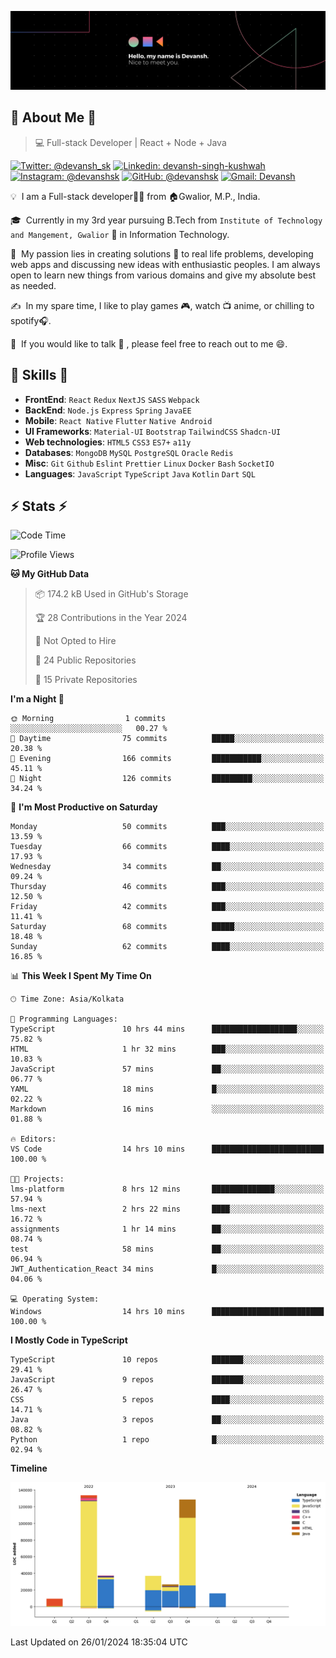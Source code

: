 ![Banner](./Devansh%20Singh%20Banner.png)

## 👋 About Me 👋

> 💻 Full-stack Developer | React + Node + Java

[![Twitter: @devansh_sk](https://img.shields.io/twitter/follow/devansh_sk?style=social)](https://twitter.com/devansh_sk)
[![Linkedin: devansh-singh-kushwah](https://img.shields.io/badge/-Devansh%20Singh%20Kushwah-blue?style=flat-square&logo=Linkedin&logoColor=white&link=https://www.linkedin.com/in/devanshsk/)](https://www.linkedin.com/in/devanshsk/)
[![Instagram: @devanshsk](https://img.shields.io/badge/-devanshsk-E4405F?style=flat-square&logo=instagram&logoColor=white)](https://instagram.com/devanshsk)
[![GitHub: @devanshsk](https://img.shields.io/github/followers/devanshsk?label=follow&style=social)](https://github.com/devanshsk)
[![Gmail: Devansh](https://img.shields.io/badge/Gmail-D14836?style=flat-square&logo=gmail&logoColor=white)](mailto:work.devanshsk@gmail.com)

💡 &nbsp;I am a Full-stack developer🧑‍💻 from 🏠Gwalior, M.P., India.

🎓 &nbsp;Currently in my 3rd year pursuing B.Tech from `Institute of Technology and Mangement, Gwalior` 🏫 in Information Technology.

🌱 &nbsp;My passion lies in creating solutions 🚩 to real life problems, developing web apps and discussing new ideas with enthusiastic peoples.
I am always open to learn new things from various domains and give my absolute best as needed.

✍️ &nbsp;In my spare time, I like to play games 🎮, watch 📺 anime, or chilling to spotify🎧.

💬 &nbsp;If you would like to talk 👋 , please feel free to reach out to me 😄.

##  🎉 Skills  🎉
- **FrontEnd**: `React` `Redux` `NextJS` `SASS` `Webpack`
- **BackEnd**: `Node.js` `Express` `Spring` `JavaEE`
- **Mobile**: `React Native` `Flutter` `Native Android`
- **UI Frameworks**: `Material-UI` `Bootstrap` `TailwindCSS` `Shadcn-UI`
- **Web technologies**: `HTML5` `CSS3` `ES7+` `a11y`
- **Databases**: `MongoDB` `MySQL` `PostgreSQL` `Oracle` `Redis`
- **Misc**: `Git` `Github` `Eslint` `Prettier` `Linux` `Docker` `Bash` `SocketIO`
- **Languages**: `JavaScript` `TypeScript` `Java` `Kotlin` `Dart` `SQL`

## ⚡ Stats ⚡
<!--START_SECTION:waka-->
![Code Time](http://img.shields.io/badge/Code%20Time-36%20hrs%2021%20mins-blue)

![Profile Views](http://img.shields.io/badge/Profile%20Views-42-blue)

**🐱 My GitHub Data** 

> 📦 174.2 kB Used in GitHub's Storage 
 > 
> 🏆 28 Contributions in the Year 2024
 > 
> 🚫 Not Opted to Hire
 > 
> 📜 24 Public Repositories 
 > 
> 🔑 15 Private Repositories 
 > 
**I'm a Night 🦉** 

```text
🌞 Morning                1 commits           ░░░░░░░░░░░░░░░░░░░░░░░░░   00.27 % 
🌆 Daytime                75 commits          █████░░░░░░░░░░░░░░░░░░░░   20.38 % 
🌃 Evening                166 commits         ███████████░░░░░░░░░░░░░░   45.11 % 
🌙 Night                  126 commits         █████████░░░░░░░░░░░░░░░░   34.24 % 
```
📅 **I'm Most Productive on Saturday** 

```text
Monday                   50 commits          ███░░░░░░░░░░░░░░░░░░░░░░   13.59 % 
Tuesday                  66 commits          ████░░░░░░░░░░░░░░░░░░░░░   17.93 % 
Wednesday                34 commits          ██░░░░░░░░░░░░░░░░░░░░░░░   09.24 % 
Thursday                 46 commits          ███░░░░░░░░░░░░░░░░░░░░░░   12.50 % 
Friday                   42 commits          ███░░░░░░░░░░░░░░░░░░░░░░   11.41 % 
Saturday                 68 commits          █████░░░░░░░░░░░░░░░░░░░░   18.48 % 
Sunday                   62 commits          ████░░░░░░░░░░░░░░░░░░░░░   16.85 % 
```


📊 **This Week I Spent My Time On** 

```text
🕑︎ Time Zone: Asia/Kolkata

💬 Programming Languages: 
TypeScript               10 hrs 44 mins      ███████████████████░░░░░░   75.82 % 
HTML                     1 hr 32 mins        ███░░░░░░░░░░░░░░░░░░░░░░   10.83 % 
JavaScript               57 mins             ██░░░░░░░░░░░░░░░░░░░░░░░   06.77 % 
YAML                     18 mins             █░░░░░░░░░░░░░░░░░░░░░░░░   02.22 % 
Markdown                 16 mins             ░░░░░░░░░░░░░░░░░░░░░░░░░   01.88 % 

🔥 Editors: 
VS Code                  14 hrs 10 mins      █████████████████████████   100.00 % 

🐱‍💻 Projects: 
lms-platform             8 hrs 12 mins       ██████████████░░░░░░░░░░░   57.94 % 
lms-next                 2 hrs 22 mins       ████░░░░░░░░░░░░░░░░░░░░░   16.72 % 
assignments              1 hr 14 mins        ██░░░░░░░░░░░░░░░░░░░░░░░   08.74 % 
test                     58 mins             ██░░░░░░░░░░░░░░░░░░░░░░░   06.94 % 
JWT_Authentication_React 34 mins             █░░░░░░░░░░░░░░░░░░░░░░░░   04.06 % 

💻 Operating System: 
Windows                  14 hrs 10 mins      █████████████████████████   100.00 % 
```

**I Mostly Code in TypeScript** 

```text
TypeScript               10 repos            ███████░░░░░░░░░░░░░░░░░░   29.41 % 
JavaScript               9 repos             ███████░░░░░░░░░░░░░░░░░░   26.47 % 
CSS                      5 repos             ████░░░░░░░░░░░░░░░░░░░░░   14.71 % 
Java                     3 repos             ██░░░░░░░░░░░░░░░░░░░░░░░   08.82 % 
Python                   1 repo              █░░░░░░░░░░░░░░░░░░░░░░░░   02.94 % 
```



**Timeline**

![Lines of Code chart](https://raw.githubusercontent.com/DevanshSK/DevanshSK/main/assets/bar_graph.png)


 Last Updated on 26/01/2024 18:35:04 UTC
<!--END_SECTION:waka-->
